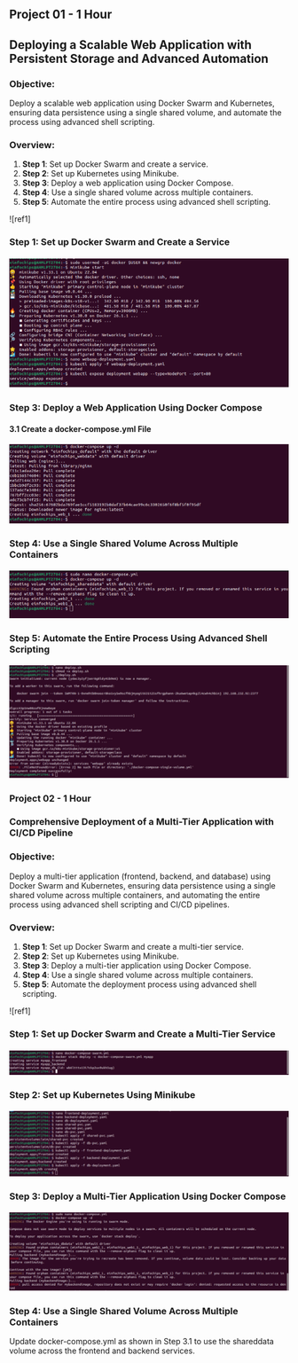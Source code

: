 ﻿## <a name="_cslvcjmv71yb"></a>**Project 01 - 1 Hour**
## <a name="_trv8jvohne5n"></a>**Deploying a Scalable Web Application with Persistent Storage and Advanced Automation**
### <a name="_b2lav5bvov3m"></a>**Objective:**
Deploy a scalable web application using Docker Swarm and Kubernetes, ensuring data persistence using a single shared volume, and automate the process using advanced shell scripting.
### <a name="_j0pleyq9j9gt"></a>**Overview:**
1. **Step 1**: Set up Docker Swarm and create a service.
1. **Step 2**: Set up Kubernetes using Minikube.
1. **Step 3**: Deploy a web application using Docker Compose.
1. **Step 4**: Use a single shared volume across multiple containers.
1. **Step 5**: Automate the entire process using advanced shell scripting.

![ref1]
### <a name="_mewnamnz3l"></a>**Step 1: Set up Docker Swarm and Create a Service**
#### ![](1.png)

### <a name="_1otbqfnnnizt"></a>**Step 3: Deploy a Web Application Using Docker Compose**
#### <a name="_a3vz08s341eg"></a>**3.1 Create a docker-compose.yml File**

![](2.png)

### <a name="_pvoinkh8ertf"></a>**Step 4: Use a Single Shared Volume Across Multiple Containers**
#### ![](3.png)

### <a name="_5s5849wtdch1"></a>**Step 5: Automate the Entire Process Using Advanced Shell Scripting**
#### ![](4.png)
###
###
###


### <a name="_jozacis5hszk"></a><a name="_g4x6ehbhtxce"></a><a name="_q20ysq7ixpew"></a><a name="_378bgdbsrhn2"></a><a name="_hraacbezs1da"></a>**Project 02 - 1 Hour**
### <a name="_lpgx121mmgx2"></a>**Comprehensive Deployment of a Multi-Tier Application with CI/CD Pipeline**
### <a name="_gnl597x2crh2"></a>**Objective:**
Deploy a multi-tier application (frontend, backend, and database) using Docker Swarm and Kubernetes, ensuring data persistence using a single shared volume across multiple containers, and automating the entire process using advanced shell scripting and CI/CD pipelines.
### <a name="_m0uilununvnc"></a>**Overview:**
1. **Step 1**: Set up Docker Swarm and create a multi-tier service.
1. **Step 2**: Set up Kubernetes using Minikube.
1. **Step 3**: Deploy a multi-tier application using Docker Compose.
1. **Step 4**: Use a single shared volume across multiple containers.
1. **Step 5**: Automate the deployment process using advanced shell scripting.

![ref1]
### <a name="_dt3gdm1iahw"></a>**Step 1: Set up Docker Swarm and Create a Multi-Tier Service**
#### ![](5.png)

### <a name="_2dck38r1bnra"></a>**Step 2: Set up Kubernetes Using Minikube**
#### ![](6.png)
### <a name="_iz8z9wt9rhza"></a>**Step 3: Deploy a Multi-Tier Application Using Docker Compose**
#### ![](7.png)
### <a name="_v3rg44lgg8rx"></a>**Step 4: Use a Single Shared Volume Across Multiple Containers**
Update docker-compose.yml as shown in Step 3.1 to use the shareddata volume across the frontend and backend services.

